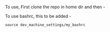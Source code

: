To use, 
First clone the repo in home dir and then - 

To use bashrc, this to be added - 

    source dev_machine_settings/my_bashrc
